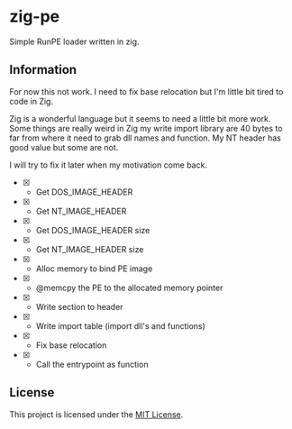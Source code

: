 # zig-pe

Simple RunPE loader written in zig.

## Information

For now this not work. I need to fix base relocation but I'm little bit tired to code in Zig.

Zig is a wonderful language but it seems to need a little bit more work.
Some things are really weird in Zig my write import library are 40 bytes to far from where it need to grab dll names and function.
My NT header has good value but some are not.

I will try to fix it later when my motivation come back.

- [x] - Get DOS_IMAGE_HEADER
- [x] - Get NT_IMAGE_HEADER
- [x] - Get DOS_IMAGE_HEADER size
- [x] - Get NT_IMAGE_HEADER size
- [x] - Alloc memory to bind PE image
- [x] - @memcpy the PE to the allocated memory pointer
- [x] - Write section to header
- [x] - Write import table (import dll's and functions)
- [x] - Fix base relocation
- [x] - Call the entrypoint as function

## License

This project is licensed under the [MIT License](LICENSE).
